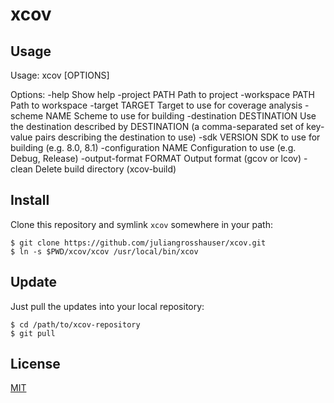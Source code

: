 # xcov

## Usage
Usage: xcov [OPTIONS]

Options:
  -help                     Show help
  -project PATH             Path to project
  -workspace PATH           Path to workspace
  -target TARGET            Target to use for coverage analysis
  -scheme NAME              Scheme to use for building
  -destination DESTINATION  Use the destination described by DESTINATION (a comma-separated set of key-value pairs describing the destination to use)
  -sdk VERSION              SDK to use for building (e.g. 8.0, 8.1)
  -configuration NAME       Configuration to use (e.g. Debug, Release)
  -output-format FORMAT     Output format (gcov or lcov)
  -clean                    Delete build directory (xcov-build)

## Install
Clone this repository and symlink `xcov` somewhere in your path:

```shell
$ git clone https://github.com/juliangrosshauser/xcov.git
$ ln -s $PWD/xcov/xcov /usr/local/bin/xcov
```

## Update
Just pull the updates into your local repository:

```shell
$ cd /path/to/xcov-repository
$ git pull
```

## License
[MIT](LICENSE)
